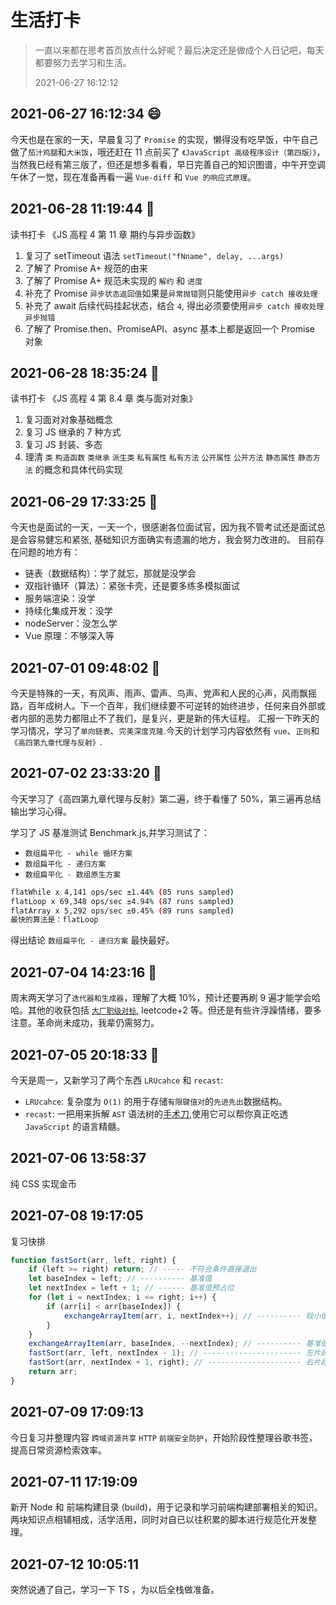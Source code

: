 # 生活打卡

> 一直以来都在思考首页放点什么好呢？最后决定还是做成个人日记吧，每天都要努力去学习和生活。
>
> 2021-06-27 16:12:12

## 2021-06-27 16:12:34 :smile:

今天也是在家的一天，早晨复习了 `Promise` 的实现，懒得没有吃早饭，中午自己做了`茄汁鸡腿`和`大米饭`，哦还赶在 11 点前买了 `《JavaScript 高级程序设计（第四版）》`，当然我已经有第三版了，但还是想多看看，早日完善自己的知识图谱，中午开空调午休了一觉，现在准备再看一遍 `Vue-diff` 和 `Vue 的响应式原理`。

## 2021-06-28 11:19:44 :book:

读书打卡 《JS 高程 4 第 11 章 期约与异步函数》

1. 复习了 setTimeout 语法 `setTimeout("fNname", delay, ...args)`
2. 了解了 Promise A+ 规范的由来
3. 了解了 Promise A+ 规范未实现的 `解约` 和 `进度`
4. 补充了 Promise `异步状态返回值`如果是`异常抛错`则只能使用`异步 catch 接收处理`
5. 补充了 await 后续代码挂起状态，结合 `4`, 得出必须要使用`异步 catch 接收处理异步抛错`
6. 了解了 Promise.then、PromiseAPI、async 基本上都是返回一个 Promise 对象

## 2021-06-28 18:35:24 :book:

读书打卡 《JS 高程 4 第 8.4 章 类与面对对象》

1. 复习面对对象基础概念
2. 复习 JS 继承的 7 种方式
3. 复习 JS 封装、多态
4. 理清 `类` `构造函数` `类继承` `派生类` `私有属性` `私有方法` `公开属性` `公开方法` `静态属性` `静态方法` 的概念和具体代码实现

## 2021-06-29 17:33:25 👥

今天也是面试的一天，一天一个，很感谢各位面试官，因为我不管考试还是面试总是会容易健忘和紧张, 基础知识方面确实有遗漏的地方，我会努力改进的。
目前存在问题的地方有：

-   链表（数据结构）：学了就忘，那就是没学会
-   双指针循环（算法）：紧张卡壳，还是要多练多模拟面试
-   服务端渲染：没学
-   持续化集成开发：没学
-   nodeServer：没怎么学
-   Vue 原理：不够深入等

## 2021-07-01 09:48:02 👥

今天是特殊的一天，有风声、雨声、雷声、鸟声、党声和人民的心声，风雨飘摇路，百年成树人。下一个百年，我们继续要不可逆转的始终进步，任何来自外部或者内部的恶势力都阻止不了我们，是复兴，更是新的伟大征程。
汇报一下昨天的学习情况，学习了`单向链表`、`完美深度克隆`.今天的计划学习内容依然有 `vue`、`正则`和`《高四第九章代理与反射》`.

## 2021-07-02 23:33:20 :book:

今天学习了《高四第九章代理与反射》第二遍，终于看懂了 50%，第三遍再总结输出学习心得。

学习了 JS 基准测试 Benchmark.js,并学习测试了：

-   `数组扁平化 - while 循环方案`
-   `数组扁平化 - 递归方案`
-   `数组扁平化 - 数组原生方案`

```bash
flatWhile x 4,141 ops/sec ±1.44% (85 runs sampled)
flatLoop x 69,348 ops/sec ±4.94% (87 runs sampled)
flatArray x 5,292 ops/sec ±0.45% (89 runs sampled)
最快的算法是：flatLoop
```

得出结论 `数组扁平化 - 递归方案` 最快最好。

## 2021-07-04 14:23:16 :book:

周末两天学习了`迭代器和生成器`，理解了大概 10%，预计还要再刷 9 遍才能学会哈哈。其他的收获包括 [`大厂职级对标`](https://duibiao.info/category/10), leetcode+2 等。但还是有些许浮躁情绪，要多注意。革命尚未成功，我辈仍需努力。

## 2021-07-05 20:18:33 👥

今天是周一，又新学习了两个东西 `LRUcahce` 和 `recast`:

-   `LRUcahce`: 复杂度为 `O(1)` 的用于存储`有限键值对`的`先进先出`数据结构。
-   `recast`: 一把用来拆解 `AST` 语法树的[手术刀](http://www.fairysoftware.com/js_ast.html),使用它可以帮你真正吃透 `JavaScript` 的语言精髓。

## 2021-07-06 13:58:37

纯 CSS 实现金币
<Demo/>

## 2021-07-08 19:17:05

复习快排

```js
function fastSort(arr, left, right) {
    if (left >= right) return; // ----- 不符合条件直接退出
    let baseIndex = left; // ---------- 基准值
    let nextIndex = left + 1; // ------ 基准值预占位
    for (let i = nextIndex; i <= right; i++) {
        if (arr[i] < arr[baseIndex]) {
            exchangeArrayItem(arr, i, nextIndex++); // ---------- 较小值收拢
        }
    }
    exchangeArrayItem(arr, baseIndex, --nextIndex); // ---------- 基准值归位
    fastSort(arr, left, nextIndex - 1); // ---------------------- 左片段递归
    fastSort(arr, nextIndex + 1, right); // --------------------- 右片段递归
    return arr;
}
```

## 2021-07-09 17:09:13

今日复习并整理内容 `跨域资源共享` `HTTP` `前端安全防护`，开始阶段性整理谷歌书签，提高日常资源检索效率。

## 2021-07-11 17:19:09

新开 Node 和 前端构建目录 (build)，用于记录和学习前端构建部署相关的知识。两块知识点相辅相成，活学活用，同时对自已以往积累的脚本进行规范化开发整理。

## 2021-07-12 10:05:11

突然说通了自己，学习一下 TS ，为以后全栈做准备。
